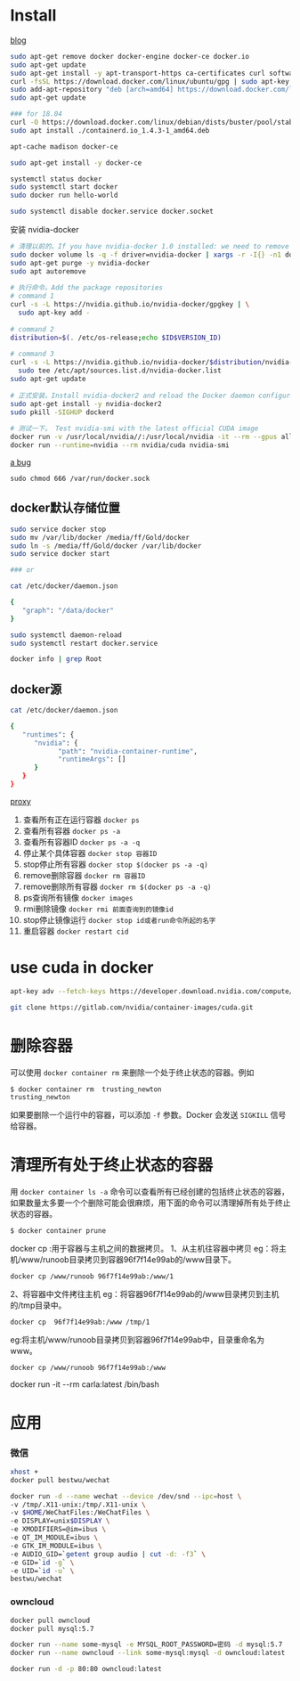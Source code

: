 # Install

[blog](https://blog.csdn.net/jinking01/article/details/82490688)

```bash
sudo apt-get remove docker docker-engine docker-ce docker.io
sudo apt-get update
sudo apt-get install -y apt-transport-https ca-certificates curl software-properties-common
curl -fsSL https://download.docker.com/linux/ubuntu/gpg | sudo apt-key add -
sudo add-apt-repository "deb [arch=amd64] https://download.docker.com/linux/ubuntu $(lsb_release -cs) stable"
sudo apt-get update

### for 18.04
curl -O https://download.docker.com/linux/debian/dists/buster/pool/stable/amd64/containerd.io_1.4.3-1_amd64.deb
sudo apt install ./containerd.io_1.4.3-1_amd64.deb

apt-cache madison docker-ce

sudo apt-get install -y docker-ce

systemctl status docker
sudo systemctl start docker
sudo docker run hello-world

sudo systemctl disable docker.service docker.socket

```


安装 nvidia-docker
```bash
# 清理以前的。If you have nvidia-docker 1.0 installed: we need to remove it and all existing GPU containers
sudo docker volume ls -q -f driver=nvidia-docker | xargs -r -I{} -n1 docker ps -q -a -f volume={} | xargs -r docker rm -f
sudo apt-get purge -y nvidia-docker
sudo apt autoremove
 
# 执行命令。Add the package repositories
# command 1
curl -s -L https://nvidia.github.io/nvidia-docker/gpgkey | \
  sudo apt-key add -
 
# command 2
distribution=$(. /etc/os-release;echo $ID$VERSION_ID)
 
# command 3
curl -s -L https://nvidia.github.io/nvidia-docker/$distribution/nvidia-docker.list | \
  sudo tee /etc/apt/sources.list.d/nvidia-docker.list
sudo apt-get update
 
# 正式安装。Install nvidia-docker2 and reload the Docker daemon configuration
sudo apt-get install -y nvidia-docker2
sudo pkill -SIGHUP dockerd
 
# 测试一下。 Test nvidia-smi with the latest official CUDA image
docker run -v /usr/local/nvidia//:/usr/local/nvidia -it --rm --gpus all nvidia/cuda:10.1-cudnn7-devel-ubuntu18.04 bash
docker run --runtime=nvidia --rm nvidia/cuda nvidia-smi
```


[a bug](https://www.digitalocean.com/community/questions/how-to-fix-docker-got-permission-denied-while-trying-to-connect-to-the-docker-daemon-socket)

	sudo chmod 666 /var/run/docker.sock

## docker默认存储位置
```bash
sudo service docker stop
sudo mv /var/lib/docker /media/ff/Gold/docker
sudo ln -s /media/ff/Gold/docker /var/lib/docker
sudo service docker start

### or

cat /etc/docker/daemon.json

{
   "graph": "/data/docker"
}

sudo systemctl daemon-reload
sudo systemctl restart docker.service

docker info | grep Root
```


## docker源
```bash
cat /etc/docker/daemon.json

{
   "runtimes": {
      "nvidia": {
            "path": "nvidia-container-runtime",
            "runtimeArgs": []
      }
   }
}
```

[proxy](https://note.qidong.name/2020/05/docker-proxy/)



1. 查看所有正在运行容器
   `docker ps`
2. 查看所有容器
   `docker ps -a`
3. 查看所有容器ID
   `docker ps -a -q`
4. 停止某个具体容器
   `docker stop 容器ID`
5. stop停止所有容器
   `docker stop $(docker ps -a -q)`
6. remove删除容器
   `docker rm 容器ID`
7. remove删除所有容器
   `docker rm $(docker ps -a -q)`
8. ps查询所有镜像
   `docker images`
9. rmi删除镜像
   `docker rmi 前面查询到的镜像id`
10. stop停止镜像运行
    `docker stop id或者run命令所起的名字`
11. 重启容器
   `docker restart cid`


# use cuda in docker

```bash
apt-key adv --fetch-keys https://developer.download.nvidia.com/compute/cuda/repos/ubuntu1804/x86_64/7fa2af80.pub

git clone https://gitlab.com/nvidia/container-images/cuda.git

```



# 删除容器

可以使用 `docker container rm` 来删除一个处于终止状态的容器。例如



```
$ docker container rm  trusting_newton
trusting_newton
```

如果要删除一个运行中的容器，可以添加 `-f` 参数。Docker 会发送 `SIGKILL` 信号给容器。

# 清理所有处于终止状态的容器

用 `docker container ls -a` 命令可以查看所有已经创建的包括终止状态的容器，如果数量太多要一个个删除可能会很麻烦，用下面的命令可以清理掉所有处于终止状态的容器。



```
$ docker container prune
```







docker cp :用于容器与主机之间的数据拷贝。
1、从主机往容器中拷贝
eg：将主机/www/runoob目录拷贝到容器96f7f14e99ab的/www目录下。

```
docker cp /www/runoob 96f7f14e99ab:/www/1
```

2、将容器中文件拷往主机
eg：将容器96f7f14e99ab的/www目录拷贝到主机的/tmp目录中。

```
docker cp  96f7f14e99ab:/www /tmp/1
```

eg:将主机/www/runoob目录拷贝到容器96f7f14e99ab中，目录重命名为www。

```
docker cp /www/runoob 96f7f14e99ab:/www
```





docker run -it --rm  carla:latest /bin/bash








# 应用
### 微信
```bash
xhost +
docker pull bestwu/wechat

docker run -d --name wechat --device /dev/snd --ipc=host \
-v /tmp/.X11-unix:/tmp/.X11-unix \
-v $HOME/WeChatFiles:/WeChatFiles \
-e DISPLAY=unix$DISPLAY \
-e XMODIFIERS=@im=ibus \
-e QT_IM_MODULE=ibus \
-e GTK_IM_MODULE=ibus \
-e AUDIO_GID=`getent group audio | cut -d: -f3` \
-e GID=`id -g` \
-e UID=`id -u` \
bestwu/wechat
```

### owncloud
```bash
docker pull owncloud
docker pull mysql:5.7

docker run --name some-mysql -e MYSQL_ROOT_PASSWORD=密码 -d mysql:5.7
docker run --name owncloud --link some-mysql:mysql -d owncloud:latest

docker run -d -p 80:80 owncloud:latest
```
